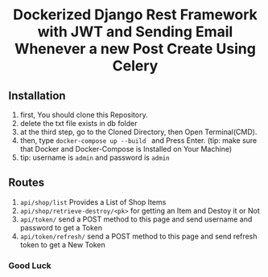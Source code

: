 <div  align="center">
<h1  align="center">Dockerized Django Rest Framework with JWT and Sending Email Whenever a new Post Create Using Celery</h1>
</div>

## Installation

1. first, You should clone this Repository.<br/>
2. delete the txt file exists in db folder
3. at the third step, go to the Cloned Directory, then Open Terminal(CMD). <br/>
4. then, type ```docker-compose up --build ``` and Press Enter. (tip: make sure that Docker and Docker-Compose is Installed on Your Machine)
5. tip: username is ``` admin ``` and password is ``` admin ```

## Routes

1. ```api/shop/list``` Provides a List of Shop Items <br/>
2. ```api/shop/retrieve-destroy/<pk>``` for getting an Item and Destoy it or Not <br/>
3. ```api/token/``` send a POST method to this page and send username and password to get a Token <br/>
4. ```api/token/refresh/``` send a POST method to this page and send refresh token to get a New Token <br/>


### Good Luck
